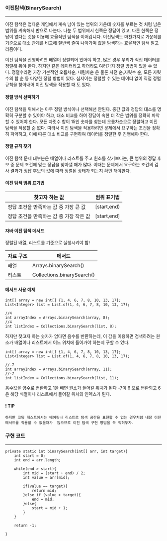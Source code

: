 ### 이진탐색(BinarySearch)

-----
이진 탐색은 업다운 게임에서 계속 남아 있는 범위의 가운데 숫자를 부르는 것 처럼 남은 범위를 계속해서 
반으로 나눈다. 나눈 두 범위에서 한쪽은 정답이 있고, 다른 한쪽은 정답이 없다는 것을 이용해 효율적인
탐색을 이어갑니다. 이진탐색도 마찬가지로 가운데를 기준으로 대소 관계를 비교해 절반씩 줄여 나아가며 값을 
탐색하는 효율적인 탐색 알고리즘이다.

이진 탐색을 진행하려면 배열이 정렬되어 있어야 하고, 많은 경우 우리가 직접 데이터를 정렬해 줘야 한다.
하지만 같은 데이터라고 하더라도 여러가지 정렬 방법이 있을 수 있다. 정렬수라면 가장 기본적인 오름차순, 내림차순
은 물론 사전 순,자릿수 순, 모든 자릿수의 합 순 등 다양한 정렬 방법이 있다. 심지어는 
정렬할 수 있는 데이터 없이 직접 정렬 규칙을 찾아내어 이진 탐색을 적용할 때 도 있다.

#### 정렬 방식 선택하기

이진 탐색을 위해서는 아무 정렬 방식이나 선택해선 안된다. 중간 값과 정답의 대소를 명확히 구분할 수 있어야 하고, 대소 비교를 하여
정답이 속한 더 작은 범위를 정확히 파악할 수 있어야 한다. 모든 자릿수 합이 15인 숫자를 찾는데 오름차순으로 정렬하고
이진 탐색을 적용할 순 없다. 따라서 이진 탐색을 적용하려면 문제에서 요구하는 조건을 정확히 파악하고, 이에 따른
대소 비교를 구현하여 데이터를 정렬한 후 진행해야 한다.

#### 정렬 규칙 찾기

이진 탐색 문제 대부분은 배열이나 리스트를 주고 원소를 찾기보다는, 큰 범위의 정답 후보 중 문제 조건에 맞는 정답을
찾아낼 때가 많다. 이때는 문제에서 요구하는 조건의 검사 결과가 정답 후보의 값에 따라 정렬된 상태가 되는지 확인 해야한다.

#### 이진 탐색 범위 표기법
| 찾고자 하는 값                | 범위 표기법      |
|-------------------------|-------------|
| 정답 조건을 만족하는 값 중 가장 큰 값  | [start,end) |
| 정답 조건을 만족하는 값 중 가장 작은 값 | [start,end] |

#### 자바 이진 탐색 메서드

정렬된 배열, 리스트를 기준으로 실행시켜야 함!

| 자료 구조 | 메서드                        |
|-------|----------------------------|
| 배열    | Arrays.binarySearch()      |
| 리스트   | Collections.binarySearch() |


#### 메서드 사용 예제
```
int[] array = new int[] {1, 4, 6, 7, 8, 10, 13, 17};
List<Integer> list = List.of(1, 4, 6, 7, 8, 10, 13, 17);

//4
int arrayIndex = Arrays.binarySearch(array, 8);
//4
int listIndex = Collections.binarySearch(list, 8);
```
하지만 찾고자 하는 숫자가 없다면 음수를 반환하는데, 이 값을 이용하면 검색하려는 원소가 배열이나 리스트에서 어느 위치에 들어가야 하는지 구할 수 있다.

```
int[] array = new int[] {1, 4, 6, 7, 8, 10, 13, 17};
List<Integer> list = List.of(1, 4, 6, 7, 8, 10, 13, 17);

//-7
int arrayIndex = Arrays.binarySearch(array, 11);
//-7
int listIndex = Collections.binarySearch(list, 11);
```
음수값을 양수로 변환하고 1을 빼면 원소가 들어갈 위치가 된다 -7이 6 으로 변환되고
6은 해당 배열이나 리스트에서 들어갈 위치의 인덱스가 된다.

#### ! TIP
`하지만 코딩 테스트에서는 배여링나 리스트로 탐색 공간을 표현할 수 없는 경우처럼 내장 이진 메서드를 적용할 수 없을때가 
많으므로 이진 탐색 구현 방법을 꼭 익혀두자.`

### 구현 코드

----
```
private static int binarySearch(int[] arr, int target){
    int start = 0;
    int end = arr.length;
    
    while(end > start){
        int mid = (start + end) / 2;
        int value = arr[mid];
        
        if(value == target){
            return mid;
        }else if (value > target){
            end = mid;
        }else{
            start = mid + 1;
        }
    }
    
    return -1;

}

```

